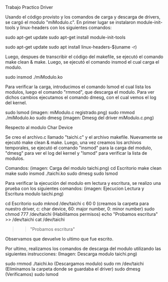 Trabajo Practico Driver

Usando el código provisto y los comandos de carga y descarga de drivers, se cargó el modulo "miModulo.c". En primer lugar se instalaron module-init-tools
y linux-headers con los siguientes comandos:

sudo apt-get update
sudo apt-get install module-init-tools

sudo apt-get update
sudo apt install linux-headers-$(uname -r)

Luego, despues de transcribir el código del makefile, se ejecutó el comando make clean & make.
Luego, se ejecutó el comando insmod el cual carga el modulo.  

sudo insmod ./miModulo.ko

Para verificar la carga, introducimos el comando lsmod el cual lista los modulos, luego el comando "rmmod", que descarga el modulo. Para ver dichos cambios
ejecutamos el comando dmesg, con el cual vemos el log del kernel.

sudo lsmod (imagen: miModulo.c registrado.png)
sudo rmmod ./miModulo.ko
sudo dmesg (imagen: Dmesg del driver miModulo.c.png)

Respecto al modulo Char Device

Se creo el archivo.c llamado "taichi.c" y el archivo makefile. 
Nuevamente se ejecutó make clean & make.
Luego, una vez creamos los archivos temporales, se ejecutó el comando "insmod" para la carga del modulo, "dmesg" para ver el log del kernel y "lsmod"
para verificar la lista de modulos. 

Comandos:  (imagen: Carga del modulo taichi.png)
cd Escritorio
make clean
make
sudo insmod ./taichi.ko
sudo dmesg
sudo lsmod 

Para verificar la ejecución del modulo em lectura y escritura, se realizo una prueba con los siguientes comandos:
(imagen: Ejecucion Lectura y Escritura modulo taichi.png)

cd Escritorio
sudo mknod /dev/taichi c 60 0   (creamos la carpeta para nuestro driver, c: char device, 60: major number, 0: minor number)
sudo chmod 777 /dev/taichi    (Habilitamos permisos)
echo "Probamos escritura" >> /dev/taichi 
cat /dev/taichi
>>"Probamos escritura"

Observamos que devuelve lo ultimo que fue escrito.

Por ultimo, realizamos los comandos de descarga del modulo utilizando las siguientes instrucciones:
(Imagen: Descarga modulo taichi.png)

sudo rmmod ./taichi.ko  (Descargamos modulo)
sudo rm /dev/taichi     (Eliminamos la carpeta donde se guardaba el driver)
sudo dmesg      (Verificamos)
sudo lsmod
